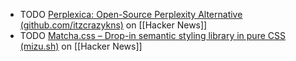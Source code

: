 - TODO [Perplexica: Open-Source Perplexity Alternative (github.com/itzcrazykns)](https://news.ycombinator.com/item?id=40462369) on [[Hacker News]]
- TODO [Matcha.css – Drop-in semantic styling library in pure CSS (mizu.sh)](https://news.ycombinator.com/item?id=40455944) on [[Hacker News]]